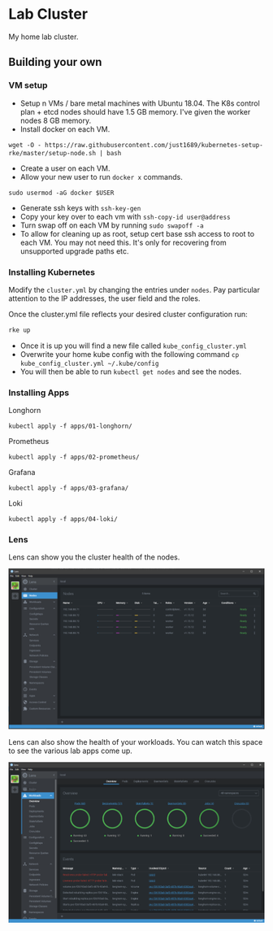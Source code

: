 # Lab Cluster

My home lab cluster.

## Building your own

### VM setup

- Setup n VMs / bare metal machines with Ubuntu 18.04. The K8s control plan + etcd nodes should have 1.5 GB memory. I've given the worker nodes 8 GB memory.
- Install docker on each VM. 
```shell 
wget -O - https://raw.githubusercontent.com/just1689/kubernetes-setup-rke/master/setup-node.sh | bash
```
- Create a user on each VM.
- Allow your new user to run `docker x` commands.
```shell
sudo usermod -aG docker $USER
```
- Generate ssh keys with `ssh-key-gen`
- Copy your key over to each vm with `ssh-copy-id user@address`
- Turn swap off on each VM by running `sudo swapoff -a`
- To allow for cleaning up as root, setup cert base ssh access to root to each VM. You may not need this. It's only for recovering from unsupported upgrade paths etc. 

### Installing Kubernetes

Modify the `cluster.yml` by changing the entries under `nodes`. Pay particular attention to the IP addresses, the user field and the roles.

Once the cluster.yml file reflects your desired cluster configuration run:
```bash
rke up
```

- Once it is up you will find a new file called `kube_config_cluster.yml`
- Overwrite your home kube config with the following command `cp kube_config_cluster.yml ~/.kube/config`
- You will then be able to run `kubectl get nodes` and see the nodes.

### Installing Apps


Longhorn
```shell
kubectl apply -f apps/01-longhorn/ 
```


Prometheus
```shell
kubectl apply -f apps/02-prometheus/ 
```


Grafana
```shell
kubectl apply -f apps/03-grafana/ 
```


Loki
```shell
kubectl apply -f apps/04-loki/ 
```

### Lens

Lens can show you the cluster health of the nodes.

<img src="docs/cluster.png" />

Lens can also show the health of your workloads. You can watch this space to see the  various lab apps come up.

<img src="docs/workloads.png" />







 
 